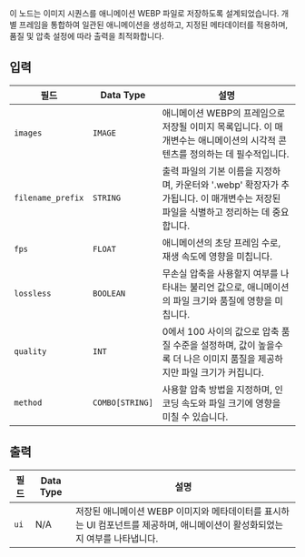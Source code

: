 
이 노드는 이미지 시퀀스를 애니메이션 WEBP 파일로 저장하도록 설계되었습니다. 개별 프레임을 통합하여 일관된 애니메이션을 생성하고, 지정된 메타데이터를 적용하며, 품질 및 압축 설정에 따라 출력을 최적화합니다.

## 입력

| 필드             | Data Type | 설명                                                                         |
|-------------------|-------------|-------------------------------------------------------------------------------------|
| `images`          | `IMAGE`     | 애니메이션 WEBP의 프레임으로 저장될 이미지 목록입니다. 이 매개변수는 애니메이션의 시각적 콘텐츠를 정의하는 데 필수적입니다. |
| `filename_prefix` | `STRING`    | 출력 파일의 기본 이름을 지정하며, 카운터와 '.webp' 확장자가 추가됩니다. 이 매개변수는 저장된 파일을 식별하고 정리하는 데 중요합니다. |
| `fps`             | `FLOAT`     | 애니메이션의 초당 프레임 수로, 재생 속도에 영향을 미칩니다. |
| `lossless`        | `BOOLEAN`   | 무손실 압축을 사용할지 여부를 나타내는 불리언 값으로, 애니메이션의 파일 크기와 품질에 영향을 미칩니다. |
| `quality`         | `INT`       | 0에서 100 사이의 값으로 압축 품질 수준을 설정하며, 값이 높을수록 더 나은 이미지 품질을 제공하지만 파일 크기가 커집니다. |
| `method`          | `COMBO[STRING]` | 사용할 압축 방법을 지정하며, 인코딩 속도와 파일 크기에 영향을 미칠 수 있습니다. |

## 출력

| 필드 | Data Type | 설명                                                                       |
|-------|-------------|-----------------------------------------------------------------------------------|
| `ui`  | N/A         | 저장된 애니메이션 WEBP 이미지와 메타데이터를 표시하는 UI 컴포넌트를 제공하며, 애니메이션이 활성화되었는지 여부를 나타냅니다. |
